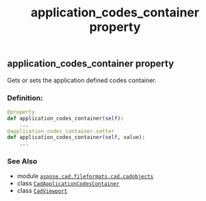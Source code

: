 ﻿---
title: application_codes_container property
second_title: Aspose.CAD for Python via .NET API References
description: 
type: docs
weight: 60
url: /python-net/aspose.cad.fileformats.cad.cadobjects/cadviewport/application_codes_container/
is_root: false
---

## application_codes_container property


Gets or sets the application defined codes container.
### Definition:
```python
@property
def application_codes_container(self):
    ...
@application_codes_container.setter
def application_codes_container(self, value):
    ...
```

### See Also
* module [`aspose.cad.fileformats.cad.cadobjects`](../../)
* class [`CadApplicationCodesContainer`](/cad/python-net/aspose.cad.fileformats.cad.cadobjects/cadapplicationcodescontainer)
* class [`CadViewport`](/cad/python-net/aspose.cad.fileformats.cad.cadobjects/cadviewport)
